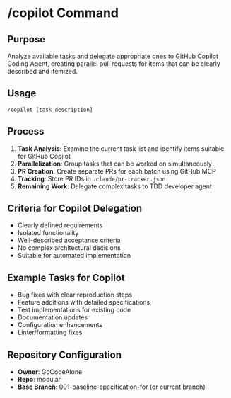 # /copilot Command

## Purpose
Analyze available tasks and delegate appropriate ones to GitHub Copilot Coding Agent, creating parallel pull requests for items that can be clearly described and itemized.

## Usage
```
/copilot [task_description]
```

## Process
1. **Task Analysis**: Examine the current task list and identify items suitable for GitHub Copilot
2. **Parallelization**: Group tasks that can be worked on simultaneously 
3. **PR Creation**: Create separate PRs for each batch using GitHub MCP
4. **Tracking**: Store PR IDs in `.claude/pr-tracker.json`
5. **Remaining Work**: Delegate complex tasks to TDD developer agent

## Criteria for Copilot Delegation
- Clearly defined requirements
- Isolated functionality
- Well-described acceptance criteria
- No complex architectural decisions
- Suitable for automated implementation

## Example Tasks for Copilot
- Bug fixes with clear reproduction steps
- Feature additions with detailed specifications
- Test implementations for existing code
- Documentation updates
- Configuration enhancements
- Linter/formatting fixes

## Repository Configuration
- **Owner**: GoCodeAlone
- **Repo**: modular
- **Base Branch**: 001-baseline-specification-for (or current branch)
